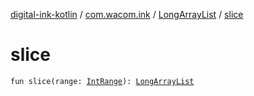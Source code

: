 [digital-ink-kotlin](../../index.md) / [com.wacom.ink](../index.md) / [LongArrayList](index.md) / [slice](./slice.md)

# slice

`fun slice(range: `[`IntRange`](https://kotlinlang.org/api/latest/jvm/stdlib/kotlin.ranges/-int-range/index.html)`): `[`LongArrayList`](index.md)
